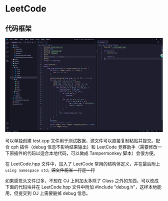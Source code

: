 # LeetCode

## 代码框架

![Document_environment](img/Document_environment.png)

可以单独创建 test.cpp 文件用于测试数据，源文件可以直接复制粘贴并提交。配合 cph 插件（debug 信息不影响结果输出）和 LeetCode 竞赛助手（需要修改一下原插件的代码以适合本地代码，可以做成 Tampermonkey 脚本）会很方便。

在 LeetCode.hpp 文件中，加入了 LeetCode 常用的结构体定义，并在最后附上 `using namespace std;` ~~源文件能省一行是一行~~

如果感觉头文件过多，不想在 OJ 上附加太多除了 Class 之外的东西，可以改成下面的代码块并在 LeetCode.hpp 文件中附加 #include "debug.h"，这样本地能用，但提交到 OJ 上需要删掉 debug 信息。
